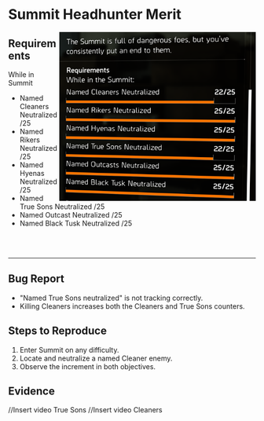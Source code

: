 # Summit Headhunter Merit
<img style="float: right;" src="Media/Summit-Headhunter-Merit-Commendation-Desc.png" alt="Image of the Requirements of the Summit Headhunter Merit" width="400">

## Requirements
While in Summit
- Named Cleaners Neutralized /25
- Named Rikers Neutralized /25
- Named Hyenas Neutralized /25
- Named True Sons Neutralized /25
- Named Outcast Neutralized /25
- Named Black Tusk Neutralized /25

<br />
<br />

---

## Bug Report

- "Named True Sons neutralized" is not tracking correctly.
- Killing Cleaners increases both the Cleaners and True Sons counters.

## Steps to Reproduce
1. Enter Summit on any difficulty.
2. Locate and neutralize a named Cleaner enemy.
3. Observe the increment in both objectives.

## Evidence

//Insert video True Sons
//Insert video Cleaners


